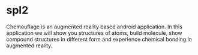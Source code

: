 # spl2
Chemouflage is an augmented reality based android application.
In this application we will show you structures of atoms, build molecule, show compound structures in different form and experience chemical bonding in augmented reality.
